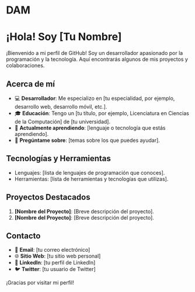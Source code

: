 # DAM

# ¡Hola! Soy [Tu Nombre]

¡Bienvenido a mi perfil de GitHub! Soy un desarrollador apasionado por la programación y la tecnología. Aquí encontrarás algunos de mis proyectos y colaboraciones.

## Acerca de mí

- 💻 **Desarrollador**: Me especializo en [tu especialidad, por ejemplo, desarrollo web, desarrollo móvil, etc.].
- 🎓 **Educación**: Tengo un [tu título, por ejemplo, Licenciatura en Ciencias de la Computación] de [tu universidad].
- 🌱 **Actualmente aprendiendo**: [lenguaje o tecnología que estás aprendiendo].
- 💬 **Pregúntame sobre**: [temas sobre los que puedes ayudar].

## Tecnologías y Herramientas

- Lenguajes: [lista de lenguajes de programación que conoces].
- Herramientas: [lista de herramientas y tecnologías que utilizas].

## Proyectos Destacados

1. **[Nombre del Proyecto]**: [Breve descripción del proyecto].
2. **[Nombre del Proyecto]**: [Breve descripción del proyecto].

## Contacto

- 📧 **Email**: [tu correo electrónico]
- 🌐 **Sitio Web**: [tu sitio web personal]
- 💼 **LinkedIn**: [tu perfil de LinkedIn]
- 🐦 **Twitter**: [tu usuario de Twitter]

¡Gracias por visitar mi perfil!
